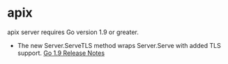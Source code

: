 # apix

apix server requires Go version 1.9 or greater.

- The new Server.ServeTLS method wraps Server.Serve with added TLS support. [Go 1.9 Release Notes](https://golang.org/doc/go1.9#net/http)
